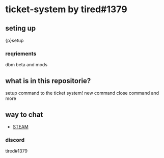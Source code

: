 # ticket-system by tired#1379


## seting up

{p}setup

### reqriements

dbm beta and mods
## what is in this repositorie?
setup command to the ticket system!
new command
close command 
and more

## way to chat

* [STEAM ](https://steamcommunity.com/id/zZzTiredzZz) 

### discord
 tired#1379

